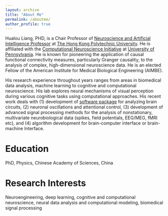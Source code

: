 ```yaml
---
layout: archive
title: "About Me"
permalink: /aboutme/
author_profile: true
---
```


Hualou Liang, PHD, is a Chair Professor of [Neuroscience and Artificial Intelligence Professor](https://www.polyu.edu.hk/lst/people/academic-staff/liang-hualou/) at [The Hong Kong Polytechnic University](https://www.polyu.edu.hk). He is affiliated with the [Computational Neuroscience Initiative](https://cni.upenn.edu/) at [University of Pennsylvania](https://home.www.upenn.edu/). He is known for pioneering the application of causal functional connectivity measures, particularly Granger causality, to the analysis of complex, high-dimensional neuroscience data. He is an elected Fellow of the American Institute for Medical Biological Engineering (AIMBE).

His research experience throughout years ranges from areas in biomedical data analysis, machine learning to cognitive and computational neuroscience. His lab explores neural mechanisms of visual perception during various cognitive tasks using computational approaches. His recent work deals with (1) development of [software package](https://www.brain-smart.org/) for analyzing brain circuits, (2) neuronal oscillations and attentional control, (3) development of advanced signal processing methods for the analysis of nonstationary, multivariate neurobiological data (spikes, field potentials, EEG/MEG, fMRI etc), and (4) algorithm development for brain-computer interface or brain-machine Interface.

Education
======
PhD, Physics, Chinese Academy of Sciences, China

Research Interests
======
Neuroengineering, deep learning, cognitive and computational neuroscience, neural data analysis and computational modeling, biomedical signal processing
